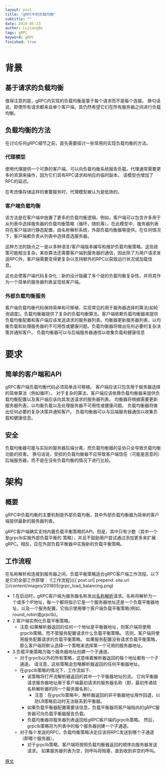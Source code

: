 ```yaml
---
layout: post
title: "gRPC中的负载均衡"
subtitle: ""
date: 2018-05-23
author: LuJiangBo
tags: gRPC 
keyword: gRPC
finished: true
---
```


# 背景

## 基于请求的负载均衡

值得注意的是，gRPC内实现的负载均衡是基于每个请求而不是每个连接。 换句话说，即使所有请求都来自单个客户端，其仍然希望它们在所有服务器之间进行负载均衡。

## 负载均衡的方法

在讨论任何gRPC细节之前，首先需要探讨一些常用的实现负载均衡的方法。

### 代理模型

使用代理提供一个可靠的客户端，可以向负载均衡系统报告负载。代理通常需要更多的资源来操作，因为它们具有RPC请求和响应的临时副本。 该模型也增加了RPC的延迟。  

在考虑像存储这样的重要服务时，代理模型被认为是低效的。

### 客户端负载均衡

该方法是在客户端中放置了更多的负载均衡逻辑。例如，客户端可以包含许多用于从列表中选择服务器的负载均衡策略（循环，随机等）。在此模型中，服务器列表将在客户端进行静态配置，由名称解析系统，外部负载均衡器等提供。在任何情况下，客户端都负责从列表中选择首选服务器。

这种方法的缺点之一是以多种语言/客户端版本编写和维护负载均衡策略。这些政策可能相当复杂。某些算法还需要客户端到服务器的通信，因此除了为用户请求发送RPC外，客户端需要变得更复杂以支持额外的RPC以获取运行状况或加载信息。

这也会使客户端代码复杂化：新的设计隐藏了多个层的负载均衡复杂性，并将其作为一个简单的服务器列表呈现给客户端。

### 外部负载均衡服务

客户端负载均衡代码保持简单和可移植，实现常见的用于服务器选择的算法(如轮询调度)。负载均衡器提供了复杂的负载均衡算法。客户端依赖负载均衡器来提供负载均衡配置和客户端应该发送请求的服务器列表。均衡器更新服务器列表，以均衡负载和处理服务器的不可用性或健康问题。负载均衡器将做出任何必要的复杂决策并通知客户。 负载均衡器可以与后端服务器通信以收集负载和健康信息

# 要求

## 简单的客户端和API

gRPC客户端负载均衡代码必须简单且可移植。 客户端应该只包含用于服务器选择的简单算法（例如循环）。 对于复杂的算法，客户端应该依靠负载均衡器来提供负载均衡配置以及客户端应该向其发送请求的服务器列表。 均衡器将根据需要更新服务器列表，以均衡负载以及处理服务器不可用性或健康问题。 负载均衡器将做出任何必要的复杂决策并通知客户。 负载均衡器可以与后端服务器通信以收集负载和健康信息。

## 安全

负载均衡器可能与实际的服务器后端分离，而负载均衡器的妥协只会导致负载均衡功能的损害。 换句话说，受损的负载均衡器不应导致客户端信任（可能是恶意的）后端服务器，而不是在没有负载均衡的情况下进行比较。

# 架构

## 概要

gRPC中负载均衡的主要机制是外部负载均衡，其中外部负载均衡器为简单的客户端提供最新的服务器列表。

gRPC客户端确实支持内置负载平衡策略的API。但是，其中只有少数（其中一个是grpclb实施外部负载平衡的 策略），并且不鼓励用户尝试通过添加更多来扩展gRPC。相反，应在外部负载平衡器中实施新的负载平衡策略。

## 工作流程

在名称解析和连接到服务器之间，负载平衡策略适合gRPC客户端工作流程。以下是它的全部工作原理：
![工作流程]({{ post.url| prepend: site.url  }}/content/images/201805/grpc_load_balancing.png)

* 1.在启动时，gRPC客户端为服务器名称发出[名称解析](https://github.com/grpc/grpc/blob/master/doc/naming.md)请求。名称将解析为一个或多个IP地址，每一个都将指示它是一个服务器地址还是一个负载平衡器地址，以及一个服务配置，它指示使用哪个客户端负载平衡策略(例如，round_robin或grpclb)。  
* 2.客户端实例化负载平衡策略。  
    * 注意:如果解析器返回的任何一个地址是平衡器地址，则客户端将使用grpclb策略，而不管服务配置请求什么负载平衡策略。 否则，客户端将使用服务配置请求的负载平衡策略。 如果服务配置没有请求负载平衡策略，那么客户端将默认选择一个策略来选择第一个可用的服务器地址。
* 3.负载平衡策略为每个服务器地址创建一个子通道。  
    * 对于grpclb以外的所有策略，这意味着解析器返回的每个地址都有一个子通道。 请注意，这些策略会忽略解析器返回的任何平衡器地址。
    * 在grpclb策略的情况下，工作流如下:  
        * 该策略将打开流解析器返回的其中一个平衡器地址的流。 它向平衡器请求服务器地址用于客户端最初请求的服务器名称（即，最初传递给名称解析器的同一个服务器名称）。
            * 注意：在grpclb策略中，解析器返回的非平衡器地址用作回退，以防LB策略启动时无法联系到平衡器。
        * 如果负载平衡器配置需要该信息，负载平衡器将客户端指向的gRPC服务器可向负载平衡器报告负载。
        * 负载均衡器将服务器列表返回给gRPC客户端的grpclb策略。 然后，grpclb策略将为列表中的每个服务器创建一个子通道。
    * 对于每个发送的RPC，负载均衡策略决定应该将RPC发送到哪个子通道（即哪个服务器）。
        * 对于grpclb策略，客户端将按照负载均衡器返回的顺序向服务器发送请求。 如果服务器列表为空，则呼叫将阻塞，直到收到非空的呼叫。


[原文](https://github.com/grpc/grpc/blob/master/doc/load-balancing.md)